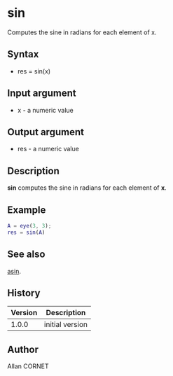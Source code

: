 # sin

Computes the sine in radians for each element of x.

## Syntax

- res = sin(x)

## Input argument

- x - a numeric value

## Output argument

- res - a numeric value

## Description

<b>sin</b> computes the sine in radians for each element of <b>x</b>.

## Example

```matlab
A = eye(3, 3);
res = sin(A)
```

## See also

[asin](asin.md).

## History

| Version | Description     |
| ------- | --------------- |
| 1.0.0   | initial version |

## Author

Allan CORNET
